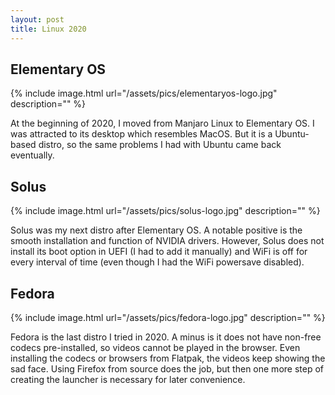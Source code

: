```yaml
---
layout: post
title: Linux 2020
---
```


## Elementary OS

{% include image.html url="/assets/pics/elementaryos-logo.jpg" description="" %}

At the beginning of 2020, I moved from Manjaro Linux to Elementary OS. I was attracted to its desktop which resembles MacOS. But it is a Ubuntu-based distro, so the same problems I had with Ubuntu came back eventually.

## Solus

{% include image.html url="/assets/pics/solus-logo.jpg" description="" %}

Solus was my next distro after Elementary OS. A notable positive is the smooth installation and function of NVIDIA drivers. However, Solus does not install its boot option in UEFI (I had to add it manually) and WiFi is off for every interval of time (even though I had the WiFi powersave disabled). 

## Fedora

{% include image.html url="/assets/pics/fedora-logo.jpg" description="" %}

Fedora is the last distro I tried in 2020. A minus is it does not have non-free codecs pre-installed, so videos cannot be played in the browser. Even installing the codecs or browsers from Flatpak, the videos keep showing the sad face. Using Firefox from source does the job, but then one more step of creating the launcher is necessary for later convenience.
